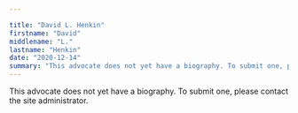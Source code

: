 ```yaml
---

title: "David L. Henkin"
firstname: "David"
middlename: "L."
lastname: "Henkin"
date: "2020-12-14"
summary: "This advocate does not yet have a biography. To submit one, please contact the site administrator."
---
```

This advocate does not yet have a biography. To submit one, please contact the site administrator.

